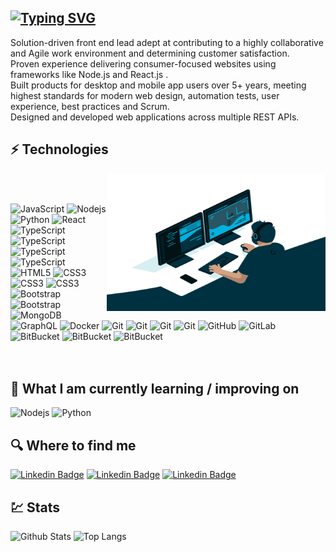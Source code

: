 ## [![Typing SVG](https://readme-typing-svg.herokuapp.com?color=%235669A2&vCenter=true&lines=HELLO%2C+I'm+Rouzbeh+%F0%9F%91%8B;HOLA%2C+soy+Rouzbeh+%F0%9F%91%8B;HALLO%2C+ik+ben+Rouzbeh+%F0%9F%91%8B;BONJOUR%2C+je+suis+Rouzbeh+%F0%9F%91%8B;Hallo%2C+ich+bin+Rouzbeh+%F0%9F%91%8B;%D0%9F%D0%A0%D0%98%D0%92%D0%95%D0%A2%2C+%D1%8F+%D0%A0%D1%83%D0%B7%D0%B1%D0%B5%D1%85+%F0%9F%91%8B;%F0%9F%91%8B+%D8%B3%D9%84%D8%A7%D9%85+%D9%85%D9%86+%D8%B1%D9%88%D8%B2%D8%A8%D9%87+%D9%87%D8%B3%D8%AA%D9%85;%F0%9F%91%8B+%D9%85%D8%B1%D8%AD%D8%A8%D8%A7%D9%8B+%D8%8C+%D8%A3%D9%86%D8%A7+%D8%B1%D9%88%D8%B2%D8%A8%D9%87)](https://git.io/typing-svg)

Solution-driven front end lead adept at contributing to a highly collaborative and Agile work environment and determining customer satisfaction.<br>
Proven experience delivering consumer-focused websites using frameworks like Node.js and React.js .<br>
Built products for desktop and mobile app users over 5+ years, meeting highest standards for modern web design, automation tests, user experience, best practices and Scrum.<br> Designed and developed web applications across multiple REST APIs.

## ⚡ Technologies

<img align="right" alt="GIF" src="./code.gif" width="350" height="220" /><br><br>

![JavaScript](https://img.shields.io/badge/-JavaScript-0C2340?style=flat&logo=javascript)
![Nodejs](https://img.shields.io/badge/-Nodejs-0C2340?style=flat&logo=Node.js)
![Python](https://img.shields.io/badge/-Python-0C2340?style=flat&logo=Python)
![React](https://img.shields.io/badge/-React-0C2340?style=flat&logo=react)
![TypeScript](https://img.shields.io/badge/-TypeScript-E0F1FF?style=flat&logo=typescript)
![TypeScript](https://img.shields.io/badge/-Next.js-black?style=flat&logo=next.js)
![TypeScript](https://img.shields.io/badge/-Redux-764ABC?style=flat&logo=redux)
![TypeScript](https://img.shields.io/badge/-Socket.io-010101?style=flat&logo=socket.io)
![HTML5](https://img.shields.io/badge/-HTML5-E34F26?style=flat&logo=html5&logoColor=white)
![CSS3](https://img.shields.io/badge/-CSS3-1572B6?style=flat&logo=css3)
![CSS3](https://img.shields.io/badge/-SCSS-FFE4F9?style=flat&logo=sass)
![CSS3](https://img.shields.io/badge/-Tailwind-C0FAFF?style=flat&logo=tailwindcss)
![Bootstrap](https://img.shields.io/badge/-Bootstrap-563D7C?style=flat&logo=bootstrap)
![Bootstrap](https://img.shields.io/badge/-Framer_motion-0055FF?style=flat&logo=framer)
![MongoDB](https://img.shields.io/badge/-MongoDB-black?style=flat&logo=mongodb)
![GraphQL](https://img.shields.io/badge/-GraphQL-E10098?style=flat&logo=graphql)
![Docker](https://img.shields.io/badge/-Docker-black?style=flat&logo=docker)
![Git](https://img.shields.io/badge/-PWA-black?style=flat&logo=pwa)
![Git](https://img.shields.io/badge/-Git-black?style=flat&logo=git)
![Git](https://img.shields.io/badge/-NPM-black?style=flat&logo=NPM)
![Git](https://img.shields.io/badge/-Webpack-black?style=flat&logo=webpack)
![GitHub](https://img.shields.io/badge/-GitHub-181717?style=flat&logo=github)
![GitLab](https://img.shields.io/badge/-GitLab-FCA121?style=flat&logo=gitlab)
![BitBucket](https://img.shields.io/badge/-BitBucket-darkblue?style=flat&logo=bitbucket)
![BitBucket](https://img.shields.io/badge/-Cypress-17202C?style=flat&logo=Cypress)
![BitBucket](https://img.shields.io/badge/-jest-C21325?style=flat&logo=jest)<br><br><br>

## 📖 What I am currently learning / improving on

![Nodejs](https://img.shields.io/badge/-Nodejs-0C2340?style=flat&logo=Node.js)
![Python](https://img.shields.io/badge/-Python-0C2340?style=flat&logo=Python)

## 🔍 Where to find me

[![Linkedin Badge](https://img.shields.io/badge/-Linkedin-blue?style=for-the-badge&logo=Linkedin&logoColor=white&link=https:https://www.linkedin.com/in/rouzbeh-hatamy-zargaran/)](https://www.linkedin.com/in/rouzbeh-hatamy-zargaran/)
[![Linkedin Badge](https://img.shields.io/badge/-twitter-1DA1F2?style=for-the-badge&logo=twitter&logoColor=white&link=https://twitter.com/Rouzbeh_hatamy)](https://twitter.com/Rouzbeh_hatamy)
[![Linkedin Badge](https://img.shields.io/badge/-gmail-EA4335?style=for-the-badge&logo=google&logoColor=white&link=https://mail.google.com/mail/?view=cm&fs=1&to=roozbeh.hatamy@gmail.com)](https://mail.google.com/mail/?view=cm&fs=1&to=roozbeh.hatamy@gmail.com)

## 💹 Stats

![Github Stats](https://github-readme-stats.vercel.app/api?username=rouzbeh-hatamy&count_private=true&show_icons=true&include_all_commits=true)
![Top Langs](https://github-readme-stats.vercel.app/api/top-langs/?username=rouzbeh-hatamy&hide=TeX&layout=compact)
